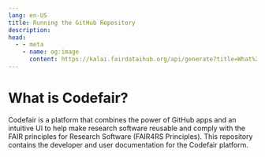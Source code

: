 ```yaml
---
lang: en-US
title: Running the GitHub Repository
description:
head:
  - - meta
    - name: og:image
      content: https://kalai.fairdataihub.org/api/generate?title=What%20is%20Codefair%3F&description=&app=codefair-docs&org=fairdataihub
---
```


# What is Codefair?

Codefair is a platform that combines the power of GitHub apps and an intuitive UI to help make research software reusable and comply with the FAIR principles for Research Software (FAIR4RS Principles). This repository contains the developer and user documentation for the Codefair platform.

